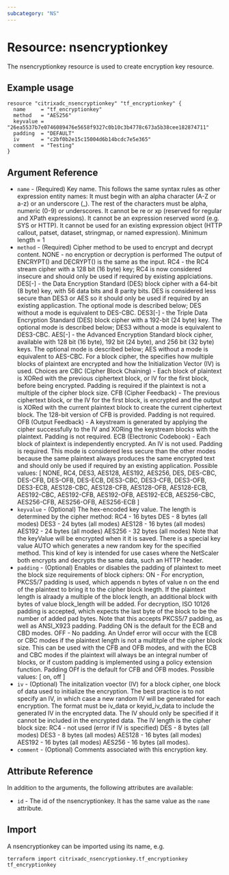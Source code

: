 ```yaml
---
subcategory: "NS"
---
```


# Resource: nsencryptionkey

The nsencryptionkey resource is used to create encryption key resource.


## Example usage

```hcl
resource "citrixadc_nsencryptionkey" "tf_encryptionkey" {
  name     = "tf_encryptionkey"
  method   = "AES256"
  keyvalue = "26ea5537b7e0746089476e5658f9327c0b10c3b4778c673a5b38cee182874711"
  padding  = "DEFAULT"
  iv       = "c2bf0b2e15c15004d6b14bcdc7e5e365"
  comment  = "Testing"
}
```


## Argument Reference

* `name` - (Required) Key name.  This follows the same syntax rules as other expression entity names: It must begin with an alpha character (A-Z or a-z) or an underscore (_). The rest of the characters must be alpha, numeric (0-9) or underscores. It cannot be re or xp (reserved for regular and XPath expressions). It cannot be an expression reserved word (e.g. SYS or HTTP). It cannot be used for an existing expression object (HTTP callout, patset, dataset, stringmap, or named expression). Minimum length =  1
* `method` - (Required) Cipher method to be used to encrypt and decrypt content. NONE - no encryption or decryption is performed The output of ENCRYPT() and DECRYPT() is the same as the input. RC4  - the RC4 stream cipher with a 128 bit (16 byte) key; RC4 is now considered insecure and should only be used if required by existing applciations. DES[-<mode>] - the Data Encryption Standard (DES) block cipher with a 64-bit (8 byte) key, with 56 data bits and 8 parity bits. DES is considered less secure than DES3 or AES so it should only be used if required by an existing applicastion. The optional mode is described below; DES without a mode is equivalent to DES-CBC. DES3[-<mode>] - the Triple Data Encryption Standard (DES) block cipher with a 192-bit (24 byte) key. The optional mode is described below; DES3 without a mode is equivalent to DES3-CBC. AES<keysize>[-<mode>] - the Advanced Encryption Standard block cipher, available with 128 bit (16 byte), 192 bit (24 byte), and 256 bit (32 byte) keys. The optional mode is described below; AES<keysize> without a mode is equivalent to AES<keysize>-CBC. For a block cipher, the <mode> specifies how multiple blocks of plaintext are encrypted and how the Initialization Vector (IV) is used. Choices are CBC (Cipher Block Chaining) - Each block of plaintext is XORed with the previous ciphertext block, or IV for the first block, before being encrypted. Padding is required if the plaintext is not a multiple of the cipher block size. CFB (Cipher Feedback) - The previous ciphertext block, or the IV for the first block, is encrypted and the output is XORed with the current plaintext block to create the current ciphertext block. The 128-bit version of CFB is provided. Padding is not required. OFB (Output Feedback) - A keystream is generated by applying the cipher successfully to the IV and XORing the keystream blocks with the plaintext. Padding is not required. ECB (Electronic Codebook) - Each block of plaintext is independently encrypted. An IV is not used. Padding is required. This mode is considered less secure than the other modes because the same plaintext always produces the same encrypted text and should only be used if required by an existing application. Possible values: [ NONE, RC4, DES3, AES128, AES192, AES256, DES, DES-CBC, DES-CFB, DES-OFB, DES-ECB, DES3-CBC, DES3-CFB, DES3-OFB, DES3-ECB, AES128-CBC, AES128-CFB, AES128-OFB, AES128-ECB, AES192-CBC, AES192-CFB, AES192-OFB, AES192-ECB, AES256-CBC, AES256-CFB, AES256-OFB, AES256-ECB ]
* `keyvalue` - (Optional) The hex-encoded key value. The length is determined by the cipher method: RC4    - 16 bytes DES    -  8 bytes (all modes) DES3   - 24 bytes (all modes) AES128 - 16 bytes (all modes) AES192 - 24 bytes (all modes) AES256 - 32 bytes (all modes) Note that the keyValue will be encrypted when it it is saved. There is a special key value AUTO which generates a new random key for the specified method. This kind of key is intended for use cases where the NetScaler both encrypts and decrypts the same data, such an HTTP header.
* `padding` - (Optional) Enables or disables the padding of plaintext to meet the block size requirements of block ciphers: ON - For encryption, PKCS5/7 padding is used, which appends n bytes of value n on the end of the plaintext to bring it to the cipher block lnegth. If the plaintext length is alraady a multiple of the block length, an additional block with bytes of value block_length will be added. For decryption, ISO 10126 padding is accepted, which expects the last byte of the block to be the number of added pad bytes. Note that this accepts PKCS5/7 padding, as well as ANSI_X923 padding. Padding ON is the default for the ECB and CBD modes. OFF - No padding. An Undef error will occur with the ECB or CBC modes if the plaintext length is not a multitple of the cipher block size. This can be used with the CFB and OFB modes, and with the ECB and CBC modes if the plaintext will always be an integral number of blocks, or if custom padding is implemented using a policy extension function. Padding OFf is the default for CFB and OFB modes. Possible values: [ on, off ]
* `iv` - (Optional) The initalization voector (IV) for a block cipher, one block of data used to initialize the encryption. The best practice is to not specify an IV, in which case a new random IV will be generated for each encryption. The format must be iv_data or keyid_iv_data to include the generated IV in the encrypted data. The IV should only be specified if it cannot be included in the encrypted data. The IV length is the cipher block size: RC4    - not used (error if IV is specified) DES    -  8 bytes (all modes) DES3   -  8 bytes (all modes) AES128 - 16 bytes (all modes) AES192 - 16 bytes (all modes) AES256 - 16 bytes (all modes).
* `comment` - (Optional) Comments associated with this encryption key.


## Attribute Reference

In addition to the arguments, the following attributes are available:

* `id` - The id of the nsencryptionkey. It has the same value as the `name` attribute.


## Import

A nsencryptionkey can be imported using its name, e.g.

```shell
terraform import citrixadc_nsencryptionkey.tf_encryptionkey tf_encryptionkey
```
